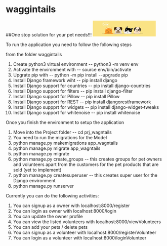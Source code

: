 # waggintails

##One stop solution for your pet needs!!!
![This is an image](prj_wagntails/static/images/12.png)

To run the application you need to follow the following steps

from the folder waggintails

1. Create python3 virtual environment -- python3 -m venv env
2. Activate the environment with -- source env/bin/activate
3. Upgrate pip with -- python -m pip install --upgrade pip
4. Install Django framework wiht -- pip install django
5. Install Django support for countries -- pip install django-countries
6. Install Django support for filters -- pip install django-filter
7. Install Django support for Pillow -- pip install Pillow
8. Install Django support for REST -- pip install djangorestframework 
9. Install Django suppprt for widgets -- pip install django-widget-tweaks
10. Install Django support for whitenoise -- pip install whitenoise

Once you finish the environment to setup the application

1. Move into the Project folder -- cd prj_wagntails
2. You need to run the migrations for the Model
3. python manage.py makemigrations app_wagntails
4. python manage.py migrate app_wagntails
5. python manage.py migrate
6. python manage.py create_groups -- this creates groups for pet owners and volunteers apart from the customers for the pet products that are sold (yet to implement)
7. python manage.py createsuperuser -- this creates super user for the Django environment
8. python manage.py runserver

Currently you can do the following activities:

1. You can signup as a owner with localhost:8000/register
2. You can login as owner with localhost:8000/login
3. You can update the owner profile
4. You can view the listed volunteers with localhost:8000/viewVolunteers
5. You can add your pets / delete pets
6. You can signup as a volunteer with localhost:8000/registerVolunteer
7. You can login as a volunteer with localhost:8000/loginVolunteer
